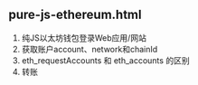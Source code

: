 ## pure-js-ethereum.html  
1. 纯JS以太坊钱包登录Web应用/网站
2. 获取账户account、network和chainId
3. eth_requestAccounts 和 eth_accounts 的区别
4. 转账
